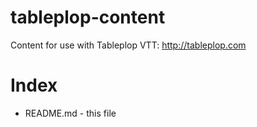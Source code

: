 # tableplop-content

Content for use with Tableplop VTT: http://tableplop.com

# Index
- README.md - this file
